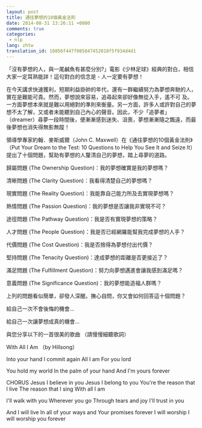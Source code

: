 ```yaml
---
layout: post
title: 通往夢想的10個黃金法則
date: 2014-08-31 13:26:11 +0800
comments: true
categories:
 - nlp
lang: zhtw
translation_id: 10856f447f085847452018f5f934d4d1
---
```


「沒有夢想的人，與一尾鹹魚有甚麼分別?」電影《少林足球》經典的對白，相信大家一定耳熟能詳！這句對白的信念是 - 人一定要有夢想！

在今天講求快速獲利，短期利益掛帥的年代，還有一群繼續努力為夢想奔馳的人，實在是難能可貴。然而，夢想說來容易，追尋起來卻好像無從入手，遙不可 及。一方面夢想本來就是難以用絕對的準則來衡量。另一方面，許多人或許對自己的夢想不太了解，又或者未能聽到自己內心的聲音。因此，不少「追夢者」 （dreamer）尋夢一段時間後，便漸漸感到迷失、沮喪，夢想漸漸隨之飄遠，而最後夢想也消失得無影無蹤！

領導學專家約翰．麥斯威爾（John C. Maxwell）在《通往夢想的10個黃金法則》（Put Your Dream to the Test: 10 Questions to Help You See It and Seize It）提出了十個問題，幫助有夢想的人釐清自己的夢想，踏上尋夢的道路。

歸屬問題 (The Ownership Question)：我的夢想確實是我的夢想嗎？
　

清晰問題 (The Clarity Question)：我看得清楚自己的夢想嗎？
　

現實問題 (The Reality Question)：我能靠自己能力所及去實現夢想嗎？
　

熱情問題 (The Passion Question)：我的夢想是否讓我非實現不可？
　

途徑問題 (The Pathway Question)：我是否有實現夢想的策略？
　

人才問題 (The People Question)：我是否已經網羅能幫我完成夢想的人手？
　

代價問題 (The Cost Question)：我是否捨得為夢想付出代價？
　

堅持問題 (The Tenacity Question)：達成夢想的距離是否更接近了？
　

滿足問題 (The Fulfillment Question)：努力向夢想邁進會讓我感到滿足嗎？
　

意義問題 (The Significance Question)：我的夢想能造福人群嗎？


上列的問題看似簡單，卻發人深醒。撫心自問，你又會如何回答這十個問題？

給自己一次不會後悔的機會…

給自己一次讓夢想成真的機會…

與您分享以下的一首很美的歌曲 （請慢慢細聽歌詞）

With All I Am （by Hillsong）

Into your hand
I commit again
All I am
For you lord


You hold my world
In the palm of your hand
And I'm yours forever


CHORUS
Jesus I believe in you
Jesus I belong to you
You're the reason that I live
The reason that I sing
With all I am


I'll walk with you
Wherever you go
Through tears and joy
I'll trust in you


And I will live
In all of your ways and
Your promises forever
I will worship I will worship you forever
